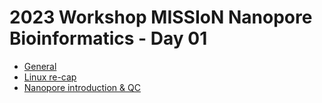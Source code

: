 # 2023 Workshop MISSIoN Nanopore Bioinformatics - Day 01

* [General](general.md)
* [Linux re-cap](linux.md)
* [Nanopore introduction & QC](nanopore.md)